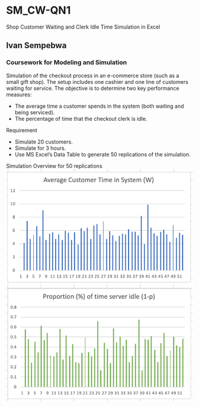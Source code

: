 # SM_CW-QN1
Shop Customer Waiting and Clerk Idle Time Simulation in Excel

## Ivan Sempebwa
### Coursework for Modeling and Simulation

Simulation of the checkout process in an e-commerce store (such as a small gift shop). 
The setup includes one cashier and one line of customers waiting for service. The objective is to determine two key performance measures:
- The average time a customer spends in the system (both waiting and being serviced).
- The percentage of time that the checkout clerk is idle.

Requirement
- Simulate 20 customers.
- Simulate for 3 hours.
- Use MS Excel’s Data Table to generate 50 replications of the simulation.

Simulation Overview for 50 replications
![Customer time in System plot](./avg_customer_time_plot.png)
![Time server is idle](./time_idle_plot.png)